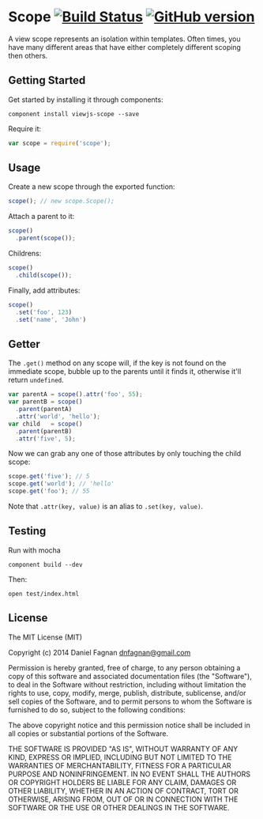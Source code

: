 # Scope [![Build Status](https://travis-ci.org/viewjs/scope.svg)](https://travis-ci.org/viewjs/scope) [![GitHub version](https://badge.fury.io/gh/viewjs%2Fscope.svg)](http://badge.fury.io/gh/viewjs%2Fscope)

A view scope represents an isolation within templates. Often times, you have many different areas that have either completely different scoping then others.

## Getting Started

Get started by installing it through components:

```
component install viewjs-scope --save
```

Require it:

```js
var scope = require('scope');
```

## Usage

Create a new scope through the exported function:

```js
scope(); // new scope.Scope();
```

Attach a parent to it:

```js
scope()
  .parent(scope());
```

Childrens:

```js
scope()
  .child(scope());
```

Finally, add attributes:

```js
scope()
  .set('foo', 123)
  .set('name', 'John')
```

## Getter

The `.get()` method on any scope will, if the key is not found on the immediate scope, bubble up to the parents until it finds it, otherwise it'll return `undefined`.

```js
var parentA = scope().attr('foo', 55);
var parentB = scope()
  .parent(parentA)
  .attr('world', 'hello');
var child   = scope()
  .parent(parentB)
  .attr('five', 5);
```

Now we can grab any one of those attributes by only touching the child scope:

```js
scope.get('five'); // 5
scope.get('world'); // 'hello'
scope.get('foo'); // 55
```

Note that `.attr(key, value)` is an alias to `.set(key, value)`.

## Testing

Run with mocha

```
component build --dev
```

Then:

```
open test/index.html
```

## License

The MIT License (MIT)

Copyright (c) 2014 Daniel Fagnan <dnfagnan@gmail.com>

Permission is hereby granted, free of charge, to any person obtaining a copy
of this software and associated documentation files (the "Software"), to deal
in the Software without restriction, including without limitation the rights
to use, copy, modify, merge, publish, distribute, sublicense, and/or sell
copies of the Software, and to permit persons to whom the Software is
furnished to do so, subject to the following conditions:

The above copyright notice and this permission notice shall be included in all
copies or substantial portions of the Software.

THE SOFTWARE IS PROVIDED "AS IS", WITHOUT WARRANTY OF ANY KIND, EXPRESS OR
IMPLIED, INCLUDING BUT NOT LIMITED TO THE WARRANTIES OF MERCHANTABILITY,
FITNESS FOR A PARTICULAR PURPOSE AND NONINFRINGEMENT. IN NO EVENT SHALL THE
AUTHORS OR COPYRIGHT HOLDERS BE LIABLE FOR ANY CLAIM, DAMAGES OR OTHER
LIABILITY, WHETHER IN AN ACTION OF CONTRACT, TORT OR OTHERWISE, ARISING FROM,
OUT OF OR IN CONNECTION WITH THE SOFTWARE OR THE USE OR OTHER DEALINGS IN THE
SOFTWARE.